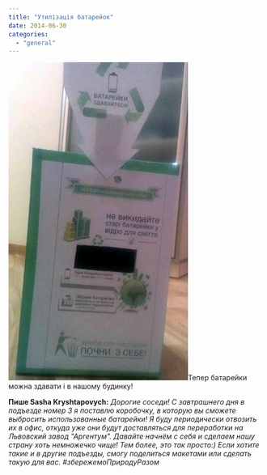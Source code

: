 ```yaml
---
title: "Утилізація батарейок"
date: 2014-06-30
categories: 
  - "general"
---
```


[![10424265_10154352530545441_5706806059088315786_n](/wp-content/uploads/2014/06/10424265_10154352530545441_5706806059088315786_n.jpg)](/wp-content/uploads/2014/06/10424265_10154352530545441_5706806059088315786_n.jpg)Тепер батарейки можна здавати і в нашому будинку!

**Пише Sasha Kryshtapovych:** _Дорогие соседи! С завтрашнего дня в подъезде номер 3 я поставлю коробочку, в которую вы сможете выбросить использованные батарейки! Я буду периодически отвозить их в офис, откуда уже они будут доставляться для переработки на Львовский завод "Аргентум". Давайте начнём с себя и сделаем нашу страну хоть немножечко чище! Тем более, это так просто:) Если хотите такие и в другие подъезды, смогу поделиться макетами или сделать такую для вас. #збережемоПриродуРазом_
